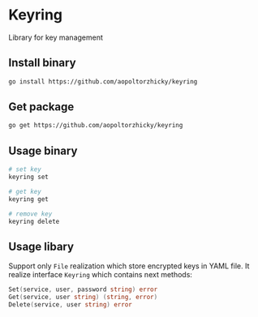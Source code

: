 # Keyring

Library for key management


## Install binary
```bash
go install https://github.com/aopoltorzhicky/keyring
```

## Get package
```bash
go get https://github.com/aopoltorzhicky/keyring
```

## Usage binary

```bash
# set key
keyring set
```

```bash
# get key
keyring get
```

```bash
# remove key
keyring delete
```

## Usage libary

Support only `File` realization which store encrypted keys in YAML file. It realize interface `Keyring` which contains next methods:

```go
Set(service, user, password string) error
Get(service, user string) (string, error)
Delete(service, user string) error
```